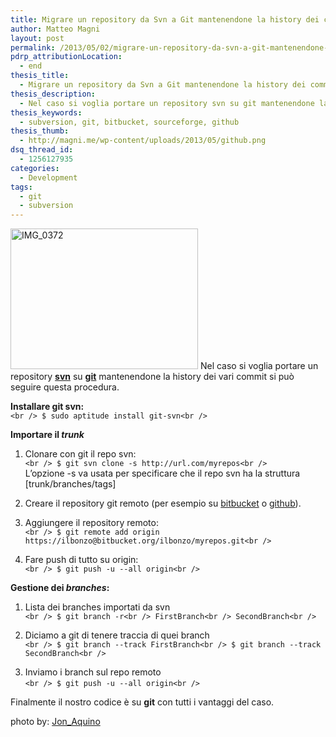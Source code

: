 ```yaml
---
title: Migrare un repository da Svn a Git mantenendone la history dei commit
author: Matteo Magni
layout: post
permalink: /2013/05/02/migrare-un-repository-da-svn-a-git-mantenendone-la-history-dei-commit/
pdrp_attributionLocation:
  - end
thesis_title:
  - Migrare un repository da Svn a Git mantenendone la history dei commit
thesis_description:
  - Nel caso si voglia portare un repository svn su git mantenendone la history dei vari commit si può seguire questa procedura.
thesis_keywords:
  - subversion, git, bitbucket, sourceforge, github
thesis_thumb:
  - http://magni.me/wp-content/uploads/2013/05/github.png
dsq_thread_id:
  - 1256127935
categories:
  - Development
tags:
  - git
  - subversion
---
```

<img src="http://magni.me/wp-content/uploads/2013/05/img0372-300x225.jpg" alt="IMG_0372" width="300" height="225" class="alignleft size-medium wp-image-795" /> Nel caso si voglia portare un repository [**svn**][1] su [**git**][2] mantenendone la history dei vari commit si può seguire questa procedura.  
  
  
  
  
  
  
<!--more-->

  
**Installare git svn:**  
`<br />
$ sudo aptitude install git-svn<br />
`

**Importare il *trunk***

1.  Clonare con git il repo svn:  
    `<br />
$ git svn clone -s http://url.com/myrepos<br />
`  
    L&#8217;opzione -s va usata per specificare che il repo svn ha la struttura [trunk/branches/tags]</p> 
2.  Creare il repository git remoto (per esempio su [bitbucket][3] o [github][4]).  
      
    
3.  Aggiungere il repository remoto:  
    `<br />
$ git remote add origin https://ilbonzo@bitbucket.org/ilbonzo/myrepos.git<br />
`</p> 
4.  Fare push di tutto su origin:  
    `<br />
$ git push -u --all origin<br />
`</p> 

**Gestione dei *branches*:**

1.  Lista dei branches importati da svn  
    `<br />
$ git branch -r<br />
FirstBranch<br />
SecondBranch<br />
`</p> 
2.  Diciamo a git di tenere traccia di quei branch  
    `<br />
$ git branch --track FirstBranch<br />
$ git branch --track SecondBranch<br />
`</p> 
3.  Inviamo i branch sul repo remoto  
    `<br />
$ git push -u --all origin<br />
` 

Finalmente il nostro codice è su **git** con tutti i vantaggi del caso.

<div id="pdrp_endAttribution">
  photo by: <a href="http://flickr.com/41894185093@N01/16372763" target="_blank" class="pdrp_link pdrp_attributionLink"> Jon_Aquino</a>
</div>

<div class='kindleWidget kindleLight' >
  
</div>



 [1]: http://it.wikipedia.org/wiki/Subversion
 [2]: http://it.wikipedia.org/wiki/Git_(software)
 [3]: http://bitbucket.org/ilbonzo
 [4]: http://github.com/ilbonzo